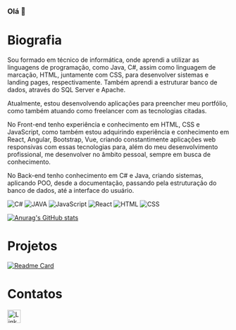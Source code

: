 ### Olá 👋

# Biografia

Sou formado em técnico de informática, onde aprendi a utilizar as linguagens de programação, como Java, C#, assim como linguagem de marcação, HTML, juntamente com CSS, para desenvolver sistemas e landing pages, respectivamente. Também aprendi a estruturar banco de dados, através do SQL Server e Apache.

Atualmente, estou desenvolvendo aplicações para preencher meu portfólio, como também atuando como freelancer com as tecnologias citadas.

No Front-end tenho experiência e conhecimento em HTML, CSS e JavaScript, como também estou adquirindo experiência e conhecimento em React, Angular, Bootstrap, Vue, criando constantimente aplicações web responsivas com essas tecnologias para, além do meu desenvolvimento profissional, me desenvolver no âmbito pessoal, sempre em busca de conhecimento.

No Back-end tenho conhecimento em C# e Java, criando sistemas, aplicando POO, desde a documentação, passando pela estruturação do banco de dados, até a interface do usuário.

![C#](https://img.shields.io/badge/C%23-239120?style=for-the-badge&logo=c-sharp&logoColor=white)
![JAVA](https://img.shields.io/badge/Java-ED8B00?style=for-the-badge&logo=java&logoColor=white)
![JavaScript](https://img.shields.io/badge/JavaScript-323330?style=for-the-badge&logo=javascript&logoColor=F7DF1E)
![React](https://img.shields.io/badge/React-20232A?style=for-the-badge&logo=react&logoColor=61DAFB)
![HTML](https://img.shields.io/badge/HTML5-E34F26?style=for-the-badge&logo=html5&logoColor=white)
![CSS](https://img.shields.io/badge/CSS3-1572B6?style=for-the-badge&logo=css3&logoColor=white)


[![Anurag's GitHub stats](https://github-readme-stats.vercel.app/api?username=dehCastiglioni&theme=synthwave)](https://github.com/dehCastiglioni/github-readme-stats)

# Projetos

[![Readme Card](https://github-readme-stats.vercel.app/api/pin/?username=dehCastiglioni&repo=dehCastiglioni.github.io)](https://github.com/dehCastiglioni/dehCastiglioni.github.io)

# Contatos

[<img src='https://img.shields.io/badge/LinkedIn-0077B5?style=for-the-badge&logo=linkedin&logoColor=white' alt='Linkedin' height='30'>](https://www.linkedin.com/in/andré-luiz-quintana-castiglioni-a41102242/)
